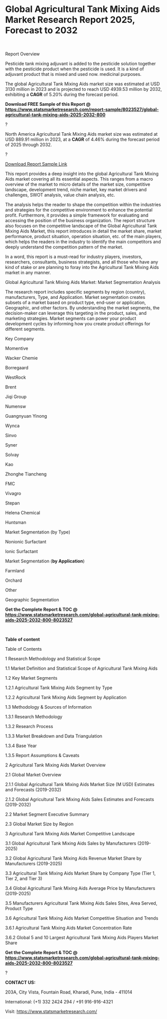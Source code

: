 <h1>Global Agricultural Tank Mixing Aids Market Research Report 2025, Forecast to 2032</h1><br/><p>Report Overview</p>
 
 
 
 <p>Pesticide tank mixing adjuvant is added to the pesticide solution together with the pesticide product when the pesticide is used. It is a kind of adjuvant product that is mixed and used now. medicinal purposes.</p>
 
 
 
 <p>The global Agricultural Tank Mixing Aids market size was estimated at USD 3130 million in 2023 and is projected to reach USD 4939.53 million by 2032, exhibiting a <strong>CAGR</strong> of 5.20% during the forecast period.</p>
 
 
 
 <div><b>Download FREE Sample of this Report @ <a href="https://www.statsmarketresearch.com/download-free-sample/8023527/global-agricultural-tank-mixing-aids-2025-2032-800">https://www.statsmarketresearch.com/report-sample/8023527/global-agricultural-tank-mixing-aids-2025-2032-800</a></b></div>
 
 
 
 <p>? </p>
 
 
 
 <p>North America Agricultural Tank Mixing Aids market size was estimated at USD 889.91 million in 2023, at a <strong>CAGR</strong> of 4.46% during the forecast period of 2025 through 2032.</p>
 
 
 
 <p>? </p>
 
 
 
 <p><a href="https://www.statsmarketresearch.com/download-free-sample/8023527/global-agricultural-tank-mixing-aids-2025-2032-800">Download Report Sample Link</a></p>
 
 
 
 <p>This report provides a deep insight into the global Agricultural Tank Mixing Aids market covering all its essential aspects. This ranges from a macro overview of the market to micro details of the market size, competitive landscape, development trend, niche market, key market drivers and challenges, SWOT analysis, value chain analysis, etc.</p>
 
 
 
 <p>The analysis helps the reader to shape the competition within the industries and strategies for the competitive environment to enhance the potential profit. Furthermore, it provides a simple framework for evaluating and accessing the position of the business organization. The report structure also focuses on the competitive landscape of the Global Agricultural Tank Mixing Aids Market, this report introduces in detail the market share, market performance, product situation, operation situation, etc. of the main players, which helps the readers in the industry to identify the main competitors and deeply understand the competition pattern of the market.</p>
 
 
 
 <p>In a word, this report is a must-read for industry players, investors, researchers, consultants, business strategists, and all those who have any kind of stake or are planning to foray into the Agricultural Tank Mixing Aids market in any manner.</p>
 
 
 
 <p>Global Agricultural Tank Mixing Aids Market: Market Segmentation Analysis</p>
 
 
 
 <p>The research report includes specific segments by region (country), manufacturers, Type, and Application. Market segmentation creates subsets of a market based on product type, end-user or application, Geographic, and other factors. By understanding the market segments, the decision-maker can leverage this targeting in the product, sales, and marketing strategies. Market segments can power your product development cycles by informing how you create product offerings for different segments.</p>
 
 
 
 <p>Key Company</p>
 
 
 
 <p>Momentive</p>
 
 
 
 <p>Wacker Chemie</p>
 
 
 
 <p>Borregaard</p>
 
 
 
 <p>WestRock</p>
 
 
 
 <p>Brent</p>
 
 
 
 <p>Jiqi Group</p>
 
 
 
 <p>Numensw</p>
 
 
 
 <p>Guangnyuan Yinong</p>
 
 
 
 <p>Wynca</p>
 
 
 
 <p>Sinvo</p>
 
 
 
 <p>Syner</p>
 
 
 
 <p>Solvay</p>
 
 
 
 <p>Kao</p>
 
 
 
 <p>Zhonghe Tiancheng</p>
 
 
 
 <p>FMC</p>
 
 
 
 <p>Vivagro</p>
 
 
 
 <p>Stepan</p>
 
 
 
 <p>Helena Chemical</p>
 
 
 
 <p>Huntsman</p>
 
 
 
 <p>Market Segmentation (by Type)</p>
 
 
 
 <p>Nonionic Surfactant</p>
 
 
 
 <p>Ionic Surfactant</p>
 
 
 
 <p>Market Segmentation (<strong>by Application</strong>)</p>
 
 
 
 <p>Farmland</p>
 
 
 
 <p>Orchard</p>
 
 
 
 <p>Other</p>
 
 
 
 <p>Geographic Segmentation</p>
 
 
 
 <div><b>Get the Complete Report & TOC @ <a href="https://www.statsmarketresearch.com/global-agricultural-tank-mixing-aids-2025-2032-800-8023527">https://www.statsmarketresearch.com/global-agricultural-tank-mixing-aids-2025-2032-800-8023527</a></b></div>
 
 
 
 <p><br />
 
 <b>Table of content</b></p>
 
 
 
 <p>Table of Contents<br />
 
 1 Research Methodology and Statistical Scope<br />
 
 1.1 Market Definition and Statistical Scope of Agricultural Tank Mixing Aids<br />
 
 1.2 Key Market Segments<br />
 
 1.2.1 Agricultural Tank Mixing Aids Segment by Type<br />
 
 1.2.2 Agricultural Tank Mixing Aids Segment by Application<br />
 
 1.3 Methodology & Sources of Information<br />
 
 1.3.1 Research Methodology<br />
 
 1.3.2 Research Process<br />
 
 1.3.3 Market Breakdown and Data Triangulation<br />
 
 1.3.4 Base Year<br />
 
 1.3.5 Report Assumptions & Caveats<br />
 
 2 Agricultural Tank Mixing Aids Market Overview<br />
 
 2.1 Global Market Overview<br />
 
 2.1.1 Global Agricultural Tank Mixing Aids Market Size (M USD) Estimates and Forecasts (2019-2032)<br />
 
 2.1.2 Global Agricultural Tank Mixing Aids Sales Estimates and Forecasts (2019-2032)<br />
 
 2.2 Market Segment Executive Summary<br />
 
 2.3 Global Market Size by Region<br />
 
 3 Agricultural Tank Mixing Aids Market Competitive Landscape<br />
 
 3.1 Global Agricultural Tank Mixing Aids Sales by Manufacturers (2019-2025)<br />
 
 3.2 Global Agricultural Tank Mixing Aids Revenue Market Share by Manufacturers (2019-2025)<br />
 
 3.3 Agricultural Tank Mixing Aids Market Share by Company Type (Tier 1, Tier 2, and Tier 3)<br />
 
 3.4 Global Agricultural Tank Mixing Aids Average Price by Manufacturers (2019-2025)<br />
 
 3.5 Manufacturers Agricultural Tank Mixing Aids Sales Sites, Area Served, Product Type<br />
 
 3.6 Agricultural Tank Mixing Aids Market Competitive Situation and Trends<br />
 
 3.6.1 Agricultural Tank Mixing Aids Market Concentration Rate<br />
 
 3.6.2 Global 5 and 10 Largest Agricultural Tank Mixing Aids Players Market Share</p>
 
 
 
 <div><b>Get the Complete Report & TOC @ <a href="https://www.statsmarketresearch.com/global-agricultural-tank-mixing-aids-2025-2032-800-8023527">https://www.statsmarketresearch.com/global-agricultural-tank-mixing-aids-2025-2032-800-8023527</a></b></div>
 
 
 
 <p>? </p>
 
 
 
 <p><b>CONTACT US:</b><br />
 
 203A, City Vista, Fountain Road, Kharadi, Pune, India - 411014<br />
 
 International: (+1) 332 2424 294 / +91 916-916-4321<br />
 
 Visit: <a href="https://www.statsmarketresearch.com/">https://www.statsmarketresearch.com/</a></p>